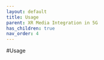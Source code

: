```yaml
---
layout: default
title: Usage
parent: XR Media Integration in 5G
has_children: true
nav_order: 4
---
```


#Usage
